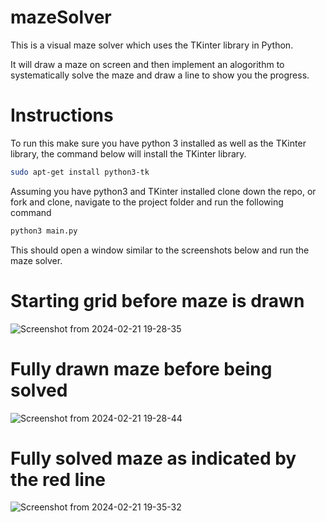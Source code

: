 # mazeSolver

This is a visual maze solver which uses the TKinter library in Python.

It will draw a maze on screen and then implement an alogorithm to systematically solve the maze and draw a line to show you the progress.

# Instructions
To run this make sure you have python 3 installed as well as the TKinter library, the command below will install the TKinter library.
```bash
sudo apt-get install python3-tk
```
Assuming you have python3 and TKinter installed clone down the repo, or fork and clone, navigate to the project folder and run the following command
```bash
python3 main.py
```
This should open a window similar to the screenshots below and run the maze solver.

# Starting grid before maze is drawn
![Screenshot from 2024-02-21 19-28-35](https://github.com/Ell534/mazeSolver/assets/118538163/a6e2db8c-1047-42b1-aaad-46fc21bc0cb8)

# Fully drawn maze before being solved
![Screenshot from 2024-02-21 19-28-44](https://github.com/Ell534/mazeSolver/assets/118538163/07958111-89e6-4102-b16e-c79bd09d7f66)

# Fully solved maze as indicated by the red line
![Screenshot from 2024-02-21 19-35-32](https://github.com/Ell534/mazeSolver/assets/118538163/a2ad3168-e3f8-4c1c-ba4f-8fcaffe853d1)


